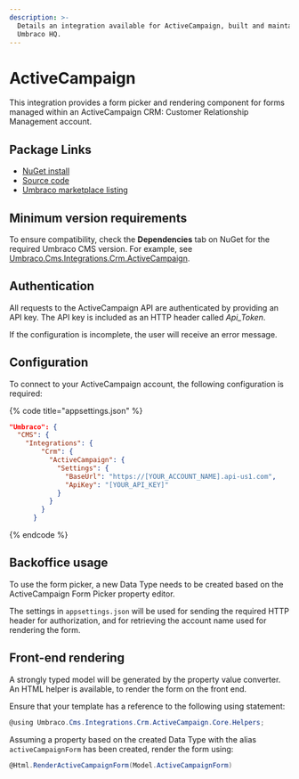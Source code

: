```yaml
---
description: >-
  Details an integration available for ActiveCampaign, built and maintained by
  Umbraco HQ.
---
```


# ActiveCampaign

This integration provides a form picker and rendering component for forms managed within an ActiveCampaign CRM: Customer Relationship Management account.

## Package Links

* [NuGet install](https://www.nuget.org/packages/Umbraco.Cms.Integrations.Crm.ActiveCampaign)
* [Source code](https://github.com/umbraco/Umbraco.Cms.Integrations/tree/main/src/Umbraco.Cms.Integrations.Crm.ActiveCampaign)
* [Umbraco marketplace listing](https://marketplace.umbraco.com/package/umbraco.cms.integrations.crm.activecampaign)

## Minimum version requirements

To ensure compatibility, check the **Dependencies** tab on NuGet for the required Umbraco CMS version. For example, see [Umbraco.Cms.Integrations.Crm.ActiveCampaign](https://www.nuget.org/packages/Umbraco.Cms.Integrations.Crm.ActiveCampaign#dependencies-body-tab).

## Authentication

All requests to the ActiveCampaign API are authenticated by providing an API key. The API key is included as an HTTP header called _Api_Token_.

If the configuration is incomplete, the user will receive an error message.

## Configuration

To connect to your ActiveCampaign account, the following configuration is required:

{% code title="appsettings.json" %}
```json
"Umbraco": {
  "CMS": {
    "Integrations": {
        "Crm": {
          "ActiveCampaign": {
            "Settings": {
              "BaseUrl": "https://[YOUR_ACCOUNT_NAME].api-us1.com",
              "ApiKey": "[YOUR_API_KEY]"
            }
          }
        }
      }
```
{% endcode %}

## Backoffice usage

To use the form picker, a new Data Type needs to be created based on the ActiveCampaign Form Picker property editor.

The settings in `appsettings.json` will be used for sending the required HTTP header for authorization, and for retrieving the account name used for rendering the form.

## Front-end rendering

A strongly typed model will be generated by the property value converter. An HTML helper is available, to render the form on the front end.

Ensure that your template has a reference to the following using statement:

```csharp
@using Umbraco.Cms.Integrations.Crm.ActiveCampaign.Core.Helpers;
```

Assuming a property based on the created Data Type with the alias `activeCampaignForm` has been created, render the form using:

```csharp
@Html.RenderActiveCampaignForm(Model.ActiveCampaignForm)
```
